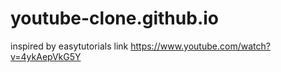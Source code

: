 # youtube-clone.github.io

inspired by easytutorials link https://www.youtube.com/watch?v=4ykAepVkG5Y
